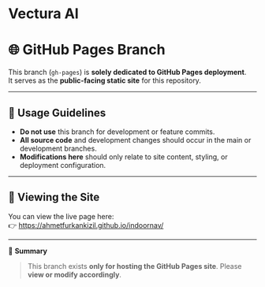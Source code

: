 # Vectura AI


# 🌐 GitHub Pages Branch

This branch (`gh-pages`) is **solely dedicated to GitHub Pages deployment**.  
It serves as the **public-facing static site** for this repository.

---

## 🔧 Usage Guidelines

- **Do not use** this branch for development or feature commits.  
- **All source code** and development changes should occur in the main or development branches.  
- **Modifications here** should only relate to site content, styling, or deployment configuration.

---

## 🚀 Viewing the Site

You can view the live page here:  
👉 https://ahmetfurkankizil.github.io/indoornav/


---

📄 **Summary**  
> This branch exists **only for hosting the GitHub Pages site**. Please **view or modify accordingly**.
